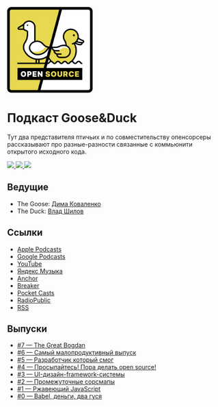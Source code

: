 <a href="https://anchor.fm/goose-duck/episodes/GooseDuck---Babel-e11dnho">
  <img src="assets/logo.png" width="200" height="200" alt="Goose&Duck Podcast Logo" />
</a>

# Подкаст Goose&Duck

Тут два представителя птичьих и по совместительству опенсорсеры рассказывают про разные-разности связанные с коммьюнити открытого исходного кода.

<div>
  <a href="https://github.com/omgovich">
    <img src="https://badgen.net/badge/quack/quack/yellow" />
  </a>
  <a href="https://github.com/dmtrKovalenko">
    <img src="https://badgen.net/badge/honk/honk/yellow" />
  </a>
  <a href="https://anchor.fm/goose-duck/episodes/GooseDuck---Babel-e11dnho">
    <img src="https://badgen.net/badge/days-without-talking-about-ocaml/0/yellow" />
  </a>
</div>

## Ведущие

- The Goose: [Дима Коваленко](https://twitter.com/dmtrKovalenko)
- The Duck: [Влад Шилов](https://twitter.com/Omgovich)

## Ссылки

- [Apple Podcasts](https://podcasts.apple.com/ua/podcast/goose-duck-opensource/id1573208350?l=ru)
- [Google Podcasts](https://www.google.com/podcasts?feed=aHR0cHM6Ly9hbmNob3IuZm0vcy81YzVjNGE0OC9wb2RjYXN0L3Jzcw==)
- [YouTube](https://www.youtube.com/channel/UCTFSF1qHRod0YdQ8hYYW3nA)
- [Яндекс Музыка](https://music.yandex.ru/album/15778436)
- [Anchor](https://anchor.fm/goose-duck/episodes/GooseDuck---Babel-e11dnho)
- [Breaker](https://www.breaker.audio/goose-and-duck-opensource)
- [Pocket Casts](https://pca.st/r6dhyjgf)
- [RadioPublic](https://radiopublic.com/gooseduck-opensource-WejlQv)
- [RSS](https://anchor.fm/s/5c5c4a48/podcast/rss)

## Выпуски

- [#7 — The Great Bogdan](episodes/007.md)
- [#6 — Самый малопродуктивный выпуск](episodes/006.md)
- [#5 — Разработчик который смог](episodes/005.md)
- [#4 — Просыпайтесь! Пора делать open source!](episodes/004.md)
- [#3 — UI-дизайн-framework-системы](episodes/003.md)
- [#2 — Промежуточные сорсмапы](episodes/002.md)
- [#1 — Ржавеющий JavaScript](episodes/001.md)
- [#0 — Babel, деньги, два гуся](episodes/000.md)
